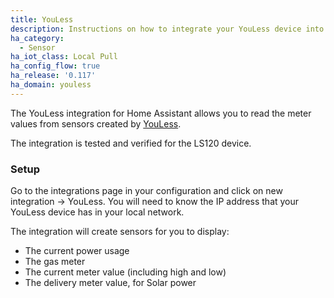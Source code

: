 ```yaml
---
title: YouLess
description: Instructions on how to integrate your YouLess device into Home Assistant.
ha_category:
  - Sensor
ha_iot_class: Local Pull
ha_config_flow: true
ha_release: '0.117'
ha_domain: youless
---
```


The YouLess integration for Home Assistant allows you to read the meter values from sensors
created by [YouLess](https://www.youless.nl/home.html).

The integration is tested and verified for the LS120 device.

### Setup

Go to the integrations page in your configuration and click on new integration -> YouLess. 
You will need to know the IP address that your YouLess device has in your local network. 

The integration will create sensors for you to display:

* The current power usage
* The gas meter
* The current meter value (including high and low)
* The delivery meter value, for Solar power
